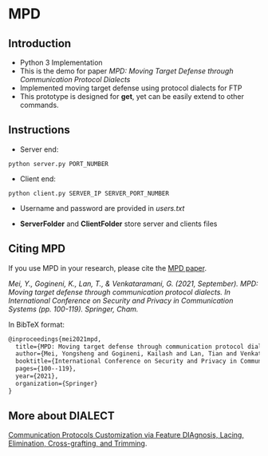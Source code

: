 # MPD

## Introduction

* Python 3 Implementation
* This is the demo for paper _MPD: Moving Target Defense through Communication Protocol Dialects_
* Implemented moving target defense using protocol dialects for FTP
* This prototype is designed for **get**, yet can be easily extend to other commands.


## Instructions

* Server end:
```shell
python server.py PORT_NUMBER
```

* Client end: 
```shell
python client.py SERVER_IP SERVER_PORT_NUMBER
```

* Username and password are provided in _users.txt_

* **ServerFolder** and **ClientFolder** store server and clients files


## Citing MPD

If you use MPD in your research, please cite the [MPD paper](https://arxiv.org/abs/2110.03798).

*Mei, Y., Gogineni, K., Lan, T., & Venkataramani, G. (2021, September). MPD: Moving target defense through communication protocol dialects. In International Conference on Security and Privacy in Communication Systems (pp. 100-119). Springer, Cham.*

In BibTeX format:

```tex
@inproceedings{mei2021mpd,
  title={MPD: Moving target defense through communication protocol dialects},
  author={Mei, Yongsheng and Gogineni, Kailash and Lan, Tian and Venkataramani, Guru},
  booktitle={International Conference on Security and Privacy in Communication Systems},
  pages={100--119},
  year={2021},
  organization={Springer}
}
```

## More about DIALECT

[Communication Protocols Customization via Feature DIAgnosis, Lacing, Elimination, Cross-grafting, and Trimming](https://github.com/kailashg26/ONR_Dialect).




